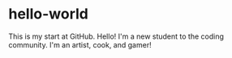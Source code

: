 # hello-world
This is my start at GitHub. Hello! 
   I'm a new student to the coding community. I'm an artist, cook, and gamer!
